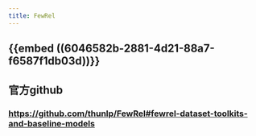 ```yaml
---
title: FewRel
---
```


## {{embed ((6046582b-2881-4d21-88a7-f6587f1db03d))}}
## 官方github
### https://github.com/thunlp/FewRel#fewrel-dataset-toolkits-and-baseline-models
##

